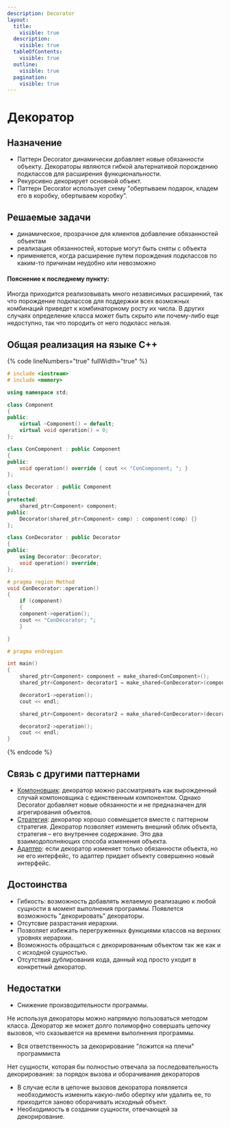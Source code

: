 ```yaml
---
description: Decorator
layout:
  title:
    visible: true
  description:
    visible: true
  tableOfContents:
    visible: true
  outline:
    visible: true
  pagination:
    visible: true
---
```


# Декоратор

## Назначение

* Паттерн Decorator динамически добавляет новые обязанности объекту. Декораторы являются гибкой альтернативой порождению подклассов для расширения функциональности.
* Рекурсивно декорирует основной объект.
* Паттерн Decorator использует схему "обертываем подарок, кладем его в коробку, обертываем коробку".

## Решаемые задачи

* динамическое, прозрачное для клиентов добавление обязанностей объектам
* реализация обязанностей, которые могут быть сняты с объекта
* применяется,  когда расширение путем порождения подклассов по каким-то причинам неудобно или невозможно

#### Пояснение к последнему пункту:

Иногда приходится реализовывать много независимых расширений, так что порождение подклассов для поддержки всех возможных комбинаций приведет к комбинаторному росту их числа. В других случаях определение класса может быть скрыто или почему-либо еще недоступно, так что породить от него подкласс нельзя.

## Общая реализация на языке С++

{% code lineNumbers="true" fullWidth="true" %}
```cpp
# include <iostream>
# include <memory>

using namespace std;

class Component
{
public:
    virtual ~Component() = default;
    virtual void operation() = 0;
};

class ConComponent : public Component
{
public:
    void operation() override { cout << "ConComponent; "; }
};

class Decorator : public Component
{
protected:
    shared_ptr<Component> component;
public:
    Decorator(shared_ptr<Component> comp) : component(comp) {}
};

class ConDecorator : public Decorator
{
public:
    using Decorator::Decorator;
    void operation() override;
};

# pragma region Method
void ConDecorator::operation()
{
    if (component)
    {
    component->operation();
    cout << "ConDecorator; ";
    }

}

# pragma endregion

int main()
{
    shared_ptr<Component> component = make_shared<ConComponent>();
    shared_ptr<Component> decorator1 = make_shared<ConDecorator>(component);

    decorator1->operation();
    cout << endl;

    shared_ptr<Component> decorator2 = make_shared<ConDecorator>(decorator1);

    decorator2->operation();
    cout << endl;
}
```
{% endcode %}

## Связь с другими паттернами

* [Компоновщик](composite.md): декоратор можно рассматривать как вырожденный случай компоновщика с единственным компонентом. Однако Decorator добавляет новые обязанности и не предназначен для агрегирования объектов.
* [Стратегия](../behavioral-patterns/strategy.md): декоратор хорошо совмещается вместе с паттерном стратегия. Декоратор позволяет изменить внешний облик объекта, стратегия – его внутреннее содержание. Это два взаимодополняющих способа изменения объекта.
* [Адаптер](adapter.md): если декоратор изменяет только обязанности объекта, но не его интерфейс, то адаптер придает объекту совершенно новый интерфейс.

## Достоинства

* Гибкость: возможность добавлять желаемую реализацию к любой сущности в момент выполнения программы. Появлется возможность "декорировать" декораторы.
* Отсутсвие разрастания иерархии.
* Позволяет избежать перегруженных функциями классов на верхних уровнях иерархии.
* Возможность обращаться с декорированным объектом так же как и с исходной сущностью.
* Отсутствия дублирования кода, данный код просто уходит в конкретный декоратор.

## Недостатки

* Снижение производительности программы.

Не используя декораторы можно напрямую пользоваться методом класса. Декоратор же может долго полиморфно совершать цепочку вызовов, что сказывается на времени выполнения программы.

* Вся ответственность за декорирование "ложится на плечи" программиста

Нет сущности, которая бы полностью отвечала за последовательность декорирования: за порядок вызова и оборачивания декораторов

* В случае если в цепочке вызовов декоратора появляется необходимость изменить какую-либо обертку или удалить ее, то приходится заново оборачивать исходный объект.
* Необходимость в создании сущности, отвечающей за декорирование.

